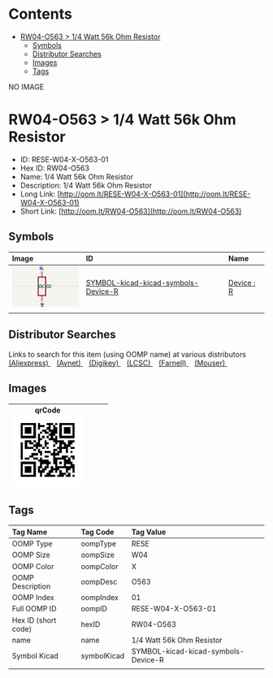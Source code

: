 



Contents
========

* [RW04-O563 > 1/4 Watt 56k Ohm Resistor](#rw04-o563--14-watt-56k-ohm-resistor)
	* [Symbols](#symbols)
	* [Distributor Searches](#distributor-searches)
	* [Images](#images)
	* [Tags](#tags)
  
NO IMAGE  
# RW04-O563 > 1/4 Watt 56k Ohm Resistor

- ID: RESE-W04-X-O563-01
- Hex ID: RW04-O563
- Name: 1/4 Watt 56k Ohm Resistor
- Description: 1/4 Watt 56k Ohm Resistor
- Long Link: [http://oom.lt/RESE-W04-X-O563-01](http://oom.lt/RESE-W04-X-O563-01)
- Short Link: [http://oom.lt/RW04-O563](http://oom.lt/RW04-O563)

## Symbols
  

|Image|ID|Name|
| :--- | :--- | :--- |
|[![](https://raw.githubusercontent.com/oomlout/oomlout_OOMP_eda_V2/main/SYMBOL/kicad/kicad-symbols/Device/R/image_140.png)](https://github.com/oomlout/oomlout_OOMP_eda_V2/tree/main/SYMBOL/kicad/kicad-symbols/Device/R/)|[SYMBOL-kicad-kicad-symbols-Device-R](https://github.com/oomlout/oomlout_OOMP_eda_V2/tree/main/SYMBOL/kicad/kicad-symbols/Device/R/)|[Device : R](https://github.com/oomlout/oomlout_OOMP_eda_V2/tree/main/SYMBOL/kicad/kicad-symbols/Device/R/)|
||||

## Distributor Searches
  
Links to search for this item (using OOMP name) at various distributors  
[(Aliexpress) ](https://www.aliexpress.com/wholesale?SearchText=11171/4+Watt+56k+Ohm+Resistor)&nbsp;&nbsp;&nbsp;[(Avnet) ](https://www.avnet.com/shop/us/search/1/4+Watt+56k+Ohm+Resistor)&nbsp;&nbsp;&nbsp;[(Digikey) ](https://www.digikey.co.uk/en/products/result?s=1/4+Watt+56k+Ohm+Resistor)&nbsp;&nbsp;&nbsp;[(LCSC) ](https://www.lcsc.com/search?q=1/4+Watt+56k+Ohm+Resistor)&nbsp;&nbsp;&nbsp;[(Farnell) ](https://uk.farnell.com/search?st=1/4+Watt+56k+Ohm+Resistor)&nbsp;&nbsp;&nbsp;[(Mouser) ](https://www.mouser.com/c/?q=1/4+Watt+56k+Ohm+Resistor)&nbsp;&nbsp;&nbsp;
## Images
  

|qrCode<br>[![](https://raw.githubusercontent.com/oomlout/oomlout_OOMP_parts_V2/main/RESE/W04/X/O563/01/qrCode_140.png)](https://github.com/oomlout/oomlout_OOMP_parts_V2/tree/main/RESE/W04/X/O563/01/qrCode.png)||||
| :---: | :---: | :---: | :---: |

## Tags
  

|Tag Name|Tag Code|Tag Value|
| :--- | :--- | :--- |
|OOMP Type|oompType|RESE|
|OOMP Size|oompSize|W04|
|OOMP Color|oompColor|X|
|OOMP Description|oompDesc|O563|
|OOMP Index|oompIndex|01|
|Full OOMP ID|oompID|RESE-W04-X-O563-01|
|Hex ID (short code)|hexID|RW04-O563|
|name|name|1/4 Watt 56k Ohm Resistor|
|Symbol Kicad|symbolKicad|SYMBOL-kicad-kicad-symbols-Device-R|
||||
